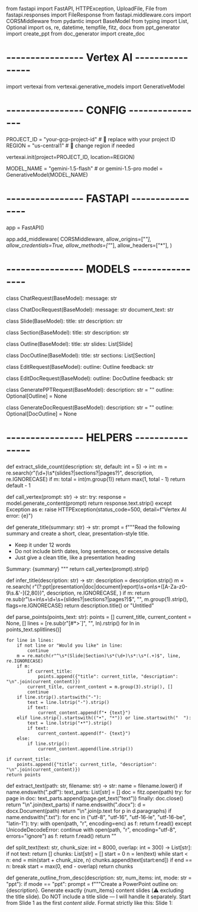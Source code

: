 from fastapi import FastAPI, HTTPException, UploadFile, File
from fastapi.responses import FileResponse
from fastapi.middleware.cors import CORSMiddleware
from pydantic import BaseModel
from typing import List, Optional
import os, re, datetime, tempfile, fitz, docx
from ppt_generator import create_ppt
from doc_generator import create_doc

# ---------------- Vertex AI ----------------
import vertexai
from vertexai.generative_models import GenerativeModel

# ---------------- CONFIG ----------------
PROJECT_ID = "your-gcp-project-id"   # 🔹 replace with your project ID
REGION = "us-central1"               # 🔹 change region if needed

vertexai.init(project=PROJECT_ID, location=REGION)

MODEL_NAME = "gemini-1.5-flash"      # or gemini-1.5-pro
model = GenerativeModel(MODEL_NAME)

# ---------------- FASTAPI ----------------
app = FastAPI()

app.add_middleware(
    CORSMiddleware,
    allow_origins=["*"],
    allow_credentials=True,
    allow_methods=["*"],
    allow_headers=["*"],
)

# ---------------- MODELS ----------------
class ChatRequest(BaseModel):
    message: str

class ChatDocRequest(BaseModel):
    message: str
    document_text: str

class Slide(BaseModel):
    title: str
    description: str

class Section(BaseModel):
    title: str
    description: str

class Outline(BaseModel):
    title: str
    slides: List[Slide]

class DocOutline(BaseModel):
    title: str
    sections: List[Section]

class EditRequest(BaseModel):
    outline: Outline
    feedback: str

class EditDocRequest(BaseModel):
    outline: DocOutline
    feedback: str

class GeneratePPTRequest(BaseModel):
    description: str = ""
    outline: Optional[Outline] = None

class GenerateDocRequest(BaseModel):
    description: str = ""
    outline: Optional[DocOutline] = None


# ---------------- HELPERS ----------------
def extract_slide_count(description: str, default: int = 5) -> int:
    m = re.search(r"(\d+)\s*(slides?|sections?|pages?)", description, re.IGNORECASE)
    if m:
        total = int(m.group(1))
        return max(1, total - 1)
    return default - 1

def call_vertex(prompt: str) -> str:
    try:
        response = model.generate_content(prompt)
        return response.text.strip()
    except Exception as e:
        raise HTTPException(status_code=500, detail=f"Vertex AI error: {e}")

def generate_title(summary: str) -> str:
    prompt = f"""Read the following summary and create a short, clear, presentation-style title.
- Keep it under 12 words
- Do not include birth dates, long sentences, or excessive details
- Just give a clean title, like a presentation heading

Summary:
{summary}
"""
    return call_vertex(prompt).strip()

def infer_title(description: str) -> str:
    description = description.strip()
    m = re.search(
        r"(?:ppt|presentation|doc|document|report)\s+on\s+([A-Za-z0-9\s.&'\-]{2,80})",
        description,
        re.IGNORECASE,
    )
    if m:
        return re.sub(r"\s+in\s+\d+\s+(slides?|sections?|pages?)$", "", m.group(1).strip(), flags=re.IGNORECASE)
    return description.title() or "Untitled"

def parse_points(points_text: str):
    points = []
    current_title, current_content = None, []
    lines = [re.sub(r"[#*>`]", "", ln).rstrip() for ln in points_text.splitlines()]

    for line in lines:
        if not line or "Would you like" in line:
            continue
        m = re.match(r"^\s*(Slide|Section)\s*(\d+)\s*:\s*(.+)$", line, re.IGNORECASE)
        if m:
            if current_title:
                points.append({"title": current_title, "description": "\n".join(current_content)})
            current_title, current_content = m.group(3).strip(), []
            continue
        if line.strip().startswith("-"):
            text = line.lstrip("-").strip()
            if text:
                current_content.append(f"• {text}")
        elif line.strip().startswith(("•", "*")) or line.startswith("  "):
            text = line.lstrip("•*").strip()
            if text:
                current_content.append(f"- {text}")
        else:
            if line.strip():
                current_content.append(line.strip())

    if current_title:
        points.append({"title": current_title, "description": "\n".join(current_content)})
    return points

def extract_text(path: str, filename: str) -> str:
    name = filename.lower()
    if name.endswith(".pdf"):
        text_parts: List[str] = []
        doc = fitz.open(path)
        try:
            for page in doc:
                text_parts.append(page.get_text("text"))
        finally:
            doc.close()
        return "\n".join(text_parts)
    if name.endswith(".docx"):
        d = docx.Document(path)
        return "\n".join(p.text for p in d.paragraphs)
    if name.endswith(".txt"):
        for enc in ("utf-8", "utf-16", "utf-16-le", "utf-16-be", "latin-1"):
            try:
                with open(path, "r", encoding=enc) as f:
                    return f.read()
            except UnicodeDecodeError:
                continue
        with open(path, "r", encoding="utf-8", errors="ignore") as f:
            return f.read()
    return ""

def split_text(text: str, chunk_size: int = 8000, overlap: int = 300) -> List[str]:
    if not text:
        return []
    chunks: List[str] = []
    start = 0
    n = len(text)
    while start < n:
        end = min(start + chunk_size, n)
        chunks.append(text[start:end])
        if end == n:
            break
        start = max(0, end - overlap)
    return chunks

def generate_outline_from_desc(description: str, num_items: int, mode: str = "ppt"):
    if mode == "ppt":
        prompt = f"""Create a PowerPoint outline on: {description}.
Generate exactly {num_items} content slides (⚠️ excluding the title slide).
Do NOT include a title slide — I will handle it separately.
Start from Slide 1 as the first *content slide*.
Format strictly like this:
Slide 1: <Title>
- Bullet
- Bullet
- Bullet
"""
    else:
        prompt = f"""Create a detailed Document outline on: {description}.
Generate exactly {num_items} sections (treat each section as roughly one page).
Each section should have:
- A section title
- 2–3 descriptive paragraphs (5–7 sentences each) of full prose, not bullets.
Do NOT use bullet points.
Format strictly like this:
Section 1: <Title>
<Paragraph 1>
<Paragraph 2>
<Paragraph 3>
"""
    points_text = call_vertex(prompt)
    return parse_points(points_text)

def summarize_long_text(full_text: str) -> str:
    chunks = split_text(full_text)
    if len(chunks) <= 1:
        return call_vertex(f"Summarize the following text in detail:\n\n{full_text}")
    partial_summaries = []
    for idx, ch in enumerate(chunks, start=1):
        mapped = call_vertex(f"Summarize this part of a longer document:\n\n{ch}")
        partial_summaries.append(f"Chunk {idx}:\n{mapped.strip()}")
    combined = "\n\n".join(partial_summaries)
    return call_vertex(f"Combine these summaries into one clean, well-structured summary:\n\n{combined}")

def sanitize_filename(name: str) -> str:
    return re.sub(r'[^A-Za-z0-9_.-]', '_', name)

def clean_title(title: str) -> str:
    return re.sub(r"\s*\(.*?\)", "", title).strip()


# ---------------- ROUTES ----------------
@app.post("/chat")
def chat(req: ChatRequest):
    if "ppt" in req.message.lower() or "presentation" in req.message.lower():
        return {"response": "📑 I can help you create a PPT! Tell me more details (topic, slides, etc.)."}
    if "doc" in req.message.lower() or "document" in req.message.lower():
        return {"response": "📄 I can help you create a Document! Tell me more details (topic, pages, etc.)."}
    reply = call_vertex(req.message)
    return {"response": reply}


@app.post("/upload/")
async def upload(file: UploadFile = File(...)):
    with tempfile.NamedTemporaryFile(delete=False) as tmp:
        tmp.write(await file.read())
        tmp_path = tmp.name
    try:
        text = extract_text(tmp_path, file.filename)
    finally:
        try: os.remove(tmp_path)
        except Exception: pass
    if not text or not text.strip():
        raise HTTPException(status_code=400, detail="Unsupported, empty, or unreadable file content.")
    try:
        summary = summarize_long_text(text)
        title = generate_title(summary) or os.path.splitext(file.filename)[0]
        return {
            "filename": file.filename,
            "chars": len(text),
            "chunks": len(split_text(text)),
            "title": title,
            "summary": summary,
        }
    except Exception as e:
        raise HTTPException(status_code=502, detail=f"Summarization failed: {e}")


@app.post("/generate-ppt-outline")
def generate_ppt_outline(request: GeneratePPTRequest):
    title = generate_title(request.description)
    num_content_slides = extract_slide_count(request.description, default=5)
    points = generate_outline_from_desc(request.description, num_content_slides, mode="ppt")
    return {"title": title, "slides": points}


@app.post("/edit-ppt-outline")
def edit_ppt_outline(request: EditRequest):
    outline_text = ""
    for idx, slide in enumerate(request.outline.slides, start=1):
        outline_text += f"Slide {idx}: {slide.title}\n"
        for bullet in slide.description.split("\n"):
            outline_text += f"- {bullet}\n"
    prompt = f"""You are editing a PowerPoint outline.
Here is the outline:
{outline_text}
Feedback: "{request.feedback}"
Update the outline according to the feedback and return in the same format.
"""
    points_text = call_vertex(prompt)
    points = parse_points(points_text)
    return {"title": request.outline.title, "slides": points}


@app.post("/generate-ppt")
def generate_ppt(req: GeneratePPTRequest):
    if req.outline:
        title = clean_title(req.outline.title) or "Presentation"
        points = [{"title": clean_title(s.title), "description": s.description} for s in req.outline.slides]
    else:
        title = clean_title(generate_title(req.description))
        num_content_slides = extract_slide_count(req.description, default=5)
        points = generate_outline_from_desc(req.description, num_content_slides, mode="ppt")

    output_dir = os.path.join(os.path.dirname(__file__), "generated_files")
    os.makedirs(output_dir, exist_ok=True)
    filename = os.path.join(output_dir, f"{sanitize_filename(title)}.pptx")

    create_ppt(title, points, filename=filename)

    return FileResponse(filename,
        media_type="application/vnd.openxmlformats-officedocument.presentationml.presentation",
        filename=os.path.basename(filename)
    )


@app.post("/generate-doc-outline")
def generate_doc_outline(request: GenerateDocRequest):
    title = generate_title(request.description)
    num_sections = extract_slide_count(request.description, default=5)
    points = generate_outline_from_desc(request.description, num_sections, mode="doc")
    return {"title": title, "sections": points}


@app.post("/edit-doc-outline")
def edit_doc_outline(request: EditDocRequest):
    outline_text = ""
    for idx, section in enumerate(request.outline.sections, start=1):
        outline_text += f"Section {idx}: {section.title}\n"
        for paragraph in section.description.split("\n"):
            outline_text += f"{paragraph}\n"
    prompt = f"""You are editing a Document outline.
Here is the outline:
{outline_text}
Feedback: "{request.feedback}"
Update the outline according to the feedback and return in the same format.
"""
    points_text = call_vertex(prompt)
    points = parse_points(points_text)
    return {"title": request.outline.title, "sections": points}


@app.post("/generate-doc")
def generate_doc(req: GenerateDocRequest):
    if req.outline:
        title = clean_title(req.outline.title) or "Document"
        points = [{"title": clean_title(s.title), "description": s.description} for s in req.outline.sections]
    else:
        title = clean_title(generate_title(req.description))
        num_sections = extract_slide_count(req.description, default=5)
        points = generate_outline_from_desc(req.description, num_sections, mode="doc")

    output_dir = os.path.join(os.path.dirname(__file__), "generated_files")
    os.makedirs(output_dir, exist_ok=True)
    filename = os.path.join(output_dir, f"{sanitize_filename(title)}.docx")

    create_doc(title, points, filename=filename)

    return FileResponse(filename,
        media_type="application/vnd.openxmlformats-officedocument.wordprocessingml.document",
        filename=os.path.basename(filename)
    )


@app.post("/chat-doc")
def chat_with_doc(req: ChatDocRequest):
    prompt = f"""
    You are an assistant answering based only on the provided document.
    Document:
    {req.document_text}

    Question:
    {req.message}

    Answer clearly and concisely using only the document content.
    """
    try:
        reply = call_vertex(prompt)
        return {"response": reply}
    except Exception as e:
        raise HTTPException(status_code=500, detail=f"Chat-with-doc failed: {e}")


@app.get("/health")
def health():
    return {"status": "ok", "model": MODEL_NAME}
